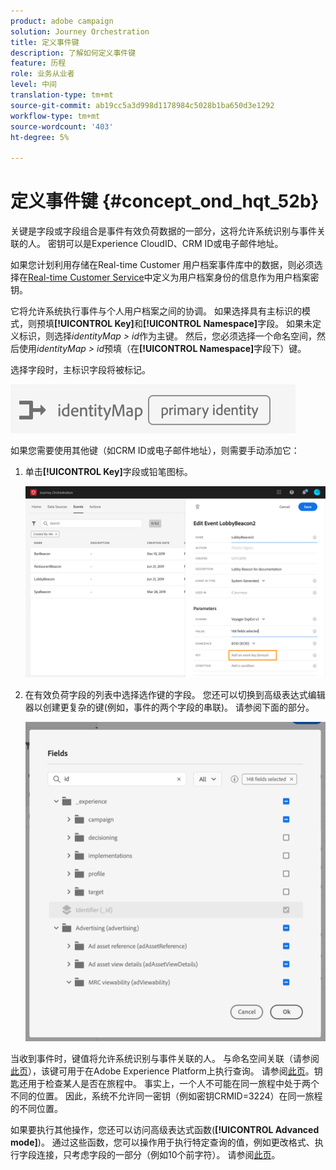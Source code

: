 ```yaml
---
product: adobe campaign
solution: Journey Orchestration
title: 定义事件键
description: 了解如何定义事件键
feature: 历程
role: 业务从业者
level: 中间
translation-type: tm+mt
source-git-commit: ab19cc5a3d998d1178984c5028b1ba650d3e1292
workflow-type: tm+mt
source-wordcount: '403'
ht-degree: 5%

---
```



# 定义事件键 {#concept_ond_hqt_52b}

关键是字段或字段组合是事件有效负荷数据的一部分，这将允许系统识别与事件关联的人。 密钥可以是Experience CloudID、CRM ID或电子邮件地址。

如果您计划利用存储在Real-time Customer 用户档案事件库中的数据，则必须选择在[Real-time Customer  Service](https://docs.adobe.com/content/help/zh-Hans/experience-platform/profile/home.html)中定义为用户档案身份的信息作为用户档案密钥。

它将允许系统执行事件与个人用户档案之间的协调。 如果选择具有主标识的模式，则预填&#x200B;**[!UICONTROL Key]**&#x200B;和&#x200B;**[!UICONTROL Namespace]**&#x200B;字段。 如果未定义标识，则选择&#x200B;_identityMap > id_&#x200B;作为主键。 然后，您必须选择一个命名空间，然后使用&#x200B;_identityMap > id_&#x200B;预填（在&#x200B;**[!UICONTROL Namespace]**&#x200B;字段下）键。

选择字段时，主标识字段将被标记。

![](../assets/primary-identity.png)

如果您需要使用其他键（如CRM ID或电子邮件地址），则需要手动添加它：

1. 单击&#x200B;**[!UICONTROL Key]**&#x200B;字段或铅笔图标。

   ![](../assets/journey16.png)

1. 在有效负荷字段的列表中选择选作键的字段。 您还可以切换到高级表达式编辑器以创建更复杂的键(例如，事件的两个字段的串联)。 请参阅下面的部分。

   ![](../assets/journey20.png)

当收到事件时，键值将允许系统识别与事件关联的人。 与命名空间关联（请参阅[此页](../event/selecting-the-namespace.md)），该键可用于在Adobe Experience Platform上执行查询。 请参阅[此页](../building-journeys/about-orchestration-activities.md)。钥匙还用于检查某人是否在旅程中。 事实上，一个人不可能在同一旅程中处于两个不同的位置。 因此，系统不允许同一密钥（例如密钥CRMID=3224）在同一旅程的不同位置。

如果要执行其他操作，您还可以访问高级表达式函数(**[!UICONTROL Advanced mode]**)。 通过这些函数，您可以操作用于执行特定查询的值，例如更改格式、执行字段连接，只考虑字段的一部分（例如10个前字符）。 请参阅[此页](../expression/expressionadvanced.md)。
